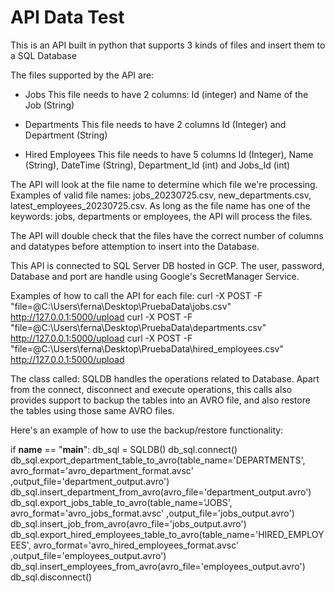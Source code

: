 # API Data Test
This is an API built in python that supports 3 kinds of files and insert them to a SQL Database

The files supported by the API are:

- Jobs
This file needs to have 2 columns: Id (integer) and Name of the Job (String)

- Departments
This file needs to have 2 columns Id (Integer) and Department (String)
  
- Hired Employees
This file needs to have 5 columns Id (Integer), Name (String), DateTime (String), Department_Id (int) and Jobs_Id (int)

The API will look at the file name to determine which file we're processing. Examples of valid file names: jobs_20230725.csv, new_departments.csv, latest_employees_20230725.csv. As long as the file name has one of the keywords: jobs, departments or employees, the API will process the files.

The API will double check that the files have the correct number of columns and datatypes before attemption to insert into the Database.

This API is connected to SQL Server DB hosted in GCP. The user, password, Database and port are handle using Google's SecretManager Service.

Examples of how to call the API for each file:
curl -X POST -F "file=@C:\Users\ferna\Desktop\PruebaData\jobs.csv"   http://127.0.0.1:5000/upload
curl -X POST -F "file=@C:\Users\ferna\Desktop\PruebaData\departments.csv"   http://127.0.0.1:5000/upload
curl -X POST -F "file=@C:\Users\ferna\Desktop\PruebaData\hired_employees.csv"   http://127.0.0.1:5000/upload

The class called: SQLDB handles the operations related to Database. Apart from the connect, disconnect and execute operations, this calls also provides support to backup the tables into an AVRO file, and also restore the tables using those same AVRO files.

Here's an example of how to use the backup/restore functionality:

if __name__ == "__main__":
    db_sql = SQLDB()
    db_sql.connect()
    db_sql.export_department_table_to_avro(table_name='DEPARTMENTS', avro_format='avro_department_format.avsc' ,output_file='department_output.avro')        
    db_sql.insert_department_from_avro(avro_file='department_output.avro')
    db_sql.export_jobs_table_to_avro(table_name='JOBS', avro_format='avro_jobs_format.avsc' ,output_file='jobs_output.avro')
    db_sql.insert_job_from_avro(avro_file='jobs_output.avro')
    db_sql.export_hired_employees_table_to_avro(table_name='HIRED_EMPLOYEES', avro_format='avro_hired_employees_format.avsc' ,output_file='employees_output.avro')
    db_sql.insert_employees_from_avro(avro_file='employees_output.avro')    
    db_sql.disconnect()
